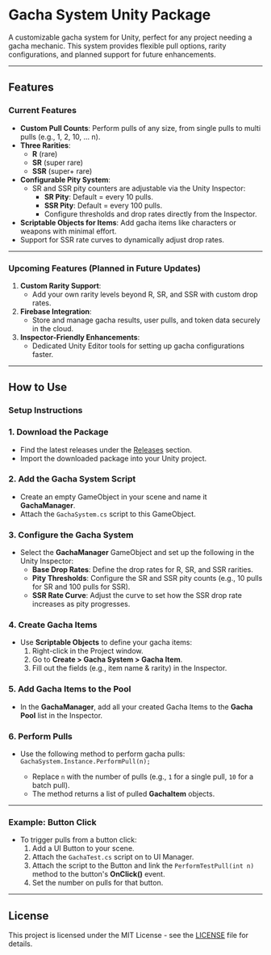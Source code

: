 # Gacha System Unity Package

A customizable gacha system for Unity, perfect for any project needing a gacha mechanic. This system provides flexible pull options, rarity configurations, and planned support for future enhancements.

---

## Features

### Current Features
- **Custom Pull Counts**: Perform pulls of any size, from single pulls to multi pulls (e.g., 1, 2, 10, ... n).
- **Three Rarities**: 
  - **R** (rare)
  - **SR** (super rare)
  - **SSR** (super+ rare)  
- **Configurable Pity System**:
  - SR and SSR pity counters are adjustable via the Unity Inspector:
    - **SR Pity**: Default = every 10 pulls.
    - **SSR Pity**: Default = every 100 pulls.
    - Configure thresholds and drop rates directly from the Inspector.
- **Scriptable Objects for Items**: Add gacha items like characters or weapons with minimal effort.
- Support for SSR rate curves to dynamically adjust drop rates.

---

### Upcoming Features (Planned in Future Updates)
1. **Custom Rarity Support**:
   - Add your own rarity levels beyond R, SR, and SSR with custom drop rates.
2. **Firebase Integration**:
   - Store and manage gacha results, user pulls, and token data securely in the cloud.
3. **Inspector-Friendly Enhancements**:
   - Dedicated Unity Editor tools for setting up gacha configurations faster.

---

## How to Use

### Setup Instructions

### 1. Download the Package
- Find the latest releases under the [Releases](https://github.com/finn7199/Gacha-System-Package/releases) section.
- Import the downloaded package into your Unity project.

### 2. Add the Gacha System Script

-   Create an empty GameObject in your scene and name it **GachaManager**.
-   Attach the `GachaSystem.cs` script to this GameObject.

### 3. Configure the Gacha System

-   Select the **GachaManager** GameObject and set up the following in the Unity Inspector:
    -   **Base Drop Rates**: Define the drop rates for R, SR, and SSR rarities.
    -   **Pity Thresholds**: Configure the SR and SSR pity counts (e.g., 10 pulls for SR and 100 pulls for SSR).
    -   **SSR Rate Curve**: Adjust the curve to set how the SSR drop rate increases as pity progresses.

### 4. Create Gacha Items

-   Use **Scriptable Objects** to define your gacha items:
    1.  Right-click in the Project window.
    2.  Go to **Create > Gacha System > Gacha Item**.
    3.  Fill out the fields (e.g., item name & rarity) in the Inspector.

### 5. Add Gacha Items to the Pool

-   In the **GachaManager**, add all your created Gacha Items to the **Gacha Pool** list in the Inspector.

### 6. Perform Pulls

-   Use the following method to perform gacha pulls:    
    `GachaSystem.Instance.PerformPull(n);` 
    
    -   Replace `n` with the number of pulls (e.g., `1` for a single pull, `10` for a batch pull).
    -   The method returns a list of pulled **GachaItem** objects.

----------

### Example: Button Click

-   To trigger pulls from a button click:
    1.  Add a UI Button to your scene.
    2.  Attach the `GachaTest.cs` script on to UI Manager.
    3.  Attach the script to the Button and link the `PerformTestPull(int n)` method to the button's **OnClick()** event.
    4.  Set the number on pulls for that button.
 

----------
## License

This project is licensed under the MIT License - see the [LICENSE](LICENSE.txt) file for details.
